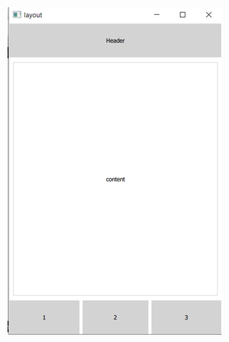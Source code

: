 ![layout](https://github.com/PavelShershov/graphical-interface-design/blob/main/Layouts/283291574-d0967877-ee29-4f01-aa4f-2bde4c24dae5.png)

